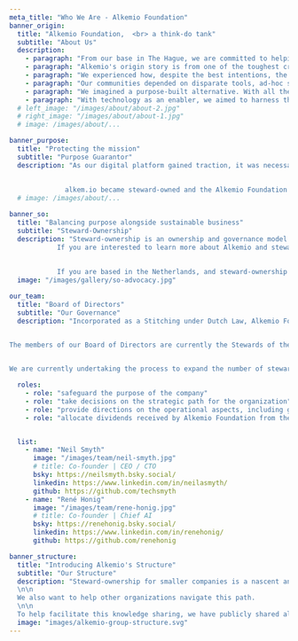 ```yaml
---
meta_title: "Who We Are - Alkemio Foundation"
banner_origin:
  title: "Alkemio Foundation,  <br> a think-do tank"
  subtitle: "About Us"
  description: 
    - paragraph: "From our base in The Hague, we are committed to helping change makers in The Netherlands and worldwide, succeed in their collective action efforts."
    - paragraph: "Alkemio's origin story is from one of the toughest crisis of the 21st century - the COVID-19 pandemic. Our founders were part of Dutch public-private initiative to collectively overcome shared challenges."
    - paragraph: "We experienced how, despite the best intentions, the lack of a supportive digital infrastructure was constraining our collective action efforts."
    - paragraph: "Our communities depended on disparate tools, ad-hoc solutions, and algorithms putting the interests of large technology companies first."
    - paragraph: "We imagined a purpose-built alternative. With all the building blocks for excelling at collective action, and designed from first principles to put society's interests first."
    - paragraph: "With technology as an enabler, we aimed to harness the human capacity, talent, and determination to solve societal challenges, and support their endeavours."
  # left_image: "/images/about/about-2.jpg"
  # right_image: "/images/about/about-1.jpg"
  # image: /images/about/...

banner_purpose:
  title: "Protecting the mission"
  subtitle: "Purpose Guarantor"
  description: "As our digital platform gained traction, it was necessary to further safeguard its purpose, align its ambition, and  protect its users. 
            
            
              alkem.io became steward-owned and the Alkemio Foundation became the purpose guarantor of the digital platform."
  # image: /images/about/...

banner_so:
  title: "Balancing purpose alongside sustainable business"
  subtitle: "Steward-Ownership"
  description: "Steward-ownership is an ownership and governance model that ensures companies remain true to their purpose alongside ensuring business sustainability. Many successful businesses in Europe adopt this model, and momentum is growing for smaller purpose-driven companies. 
            If you are interested to learn more about Alkemio and steward-ownership, [**this case study from Purpose Economy**](https://purpose-economy.org/content/uploads/purpose-alkemio-casestudyen-31032024.pdf) is a helpful starting point. 
            
            
            If you are based in the Netherlands, and steward-ownership excites you, [**join our community here**](https://alkem.io/steward-ownership-nl?tab=1). <br> <br>"
  image: "/images/gallery/so-advocacy.jpg"

our_team:
  title: "Board of Directors"
  subtitle: "Our Governance"
  description: "Incorporated as a Stitching under Dutch Law, Alkemio Foundation is governed by our Board of Directors.  

  
The members of our Board of Directors are currently the Stewards of the Alkemio platform. 


We are currently undertaking the process to expand the number of stewards to increase diversity of thought and representation and enable the careful evolution of the platform."

  roles:
    - role: "safeguard the purpose of the company"  
    - role: "take decisions on the strategic path for the organization" 
    - role: "provide directions on the operational aspects, including governance, financial, and legal"
    - role: "allocate dividends received by Alkemio Foundation from the company towards achieving the purpose"


  list:
    - name: "Neil Smyth"
      image: "/images/team/neil-smyth.jpg"
      # title: Co-founder | CEO / CTO
      bsky: https://neilsmyth.bsky.social/
      linkedin: https://www.linkedin.com/in/neilasmyth/
      github: https://github.com/techsmyth
    - name: "René Honig"
      image: "/images/team/rene-honig.jpg"
      # title: Co-founder | Chief AI
      bsky: https://renehonig.bsky.social/
      linkedin: https://www.linkedin.com/in/renehonig/
      github: https://github.com/renehonig

banner_structure:
  title: "Introducing Alkemio's Structure"
  subtitle: "Our Structure"
  description: "Steward-ownership for smaller companies is a nascent and evolving concept. We are learning by doing, and have benefitted from inputs from other trailblazing organizations, including [*We Are Stewards*](http://wearestewards.nl/), and [*Purpose*](https://purpose-economy.org/en/). 
  \n\n
  We also want to help other organizations navigate this path.
  \n\n
  To help facilitate this knowledge sharing, we have publicly shared all relevant resources. For a detailed explanation of our choices, all documents and in depth overview of our structure, please head to [**this page**](/structure)."
  image: "images/alkemio-group-structure.svg"
---
```

